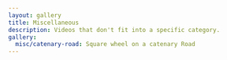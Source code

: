 ```yaml
---
layout: gallery
title: Miscellaneous
description: Videos that don't fit into a specific category.
gallery:
  misc/catenary-road: Square wheel on a catenary Road
---
```

